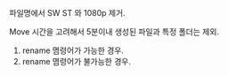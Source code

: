 파일명에서 SW ST 와 1080p 제거.

Move 시간을 고려해서 5분이내 생성된 파일과 특정 폴더는 제외.

1. rename 몀령어가 가능한 경우.<br>
2. rename 몀령어가 불가능한 경우.
